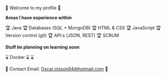 👋 Welcome to my profile 👋

**Areas I have experience within**

:trophy: Java
:trophy: Databases (SQL + MongoDB)
:trophy: HTML & CSS
:trophy: JavaScript
:trophy: Version control (git)
:trophy: API:s (JSON, REST)
:trophy: SCRUM

**Stuff Im planning on learning soon**

:hourglass: Docker
:hourglass: 
:hourglass:

:email: Contact Email: Oscar.olsson94@hotmail.com :email:

<!--
**oscarolsson94/oscarolsson94** is a ✨ _special_ ✨ repository because its `README.md` (this file) appears on your GitHub profile.

Here are some ideas to get you started:

- 🔭 I’m currently working on ...
- 🌱 I’m currently learning ...
- 👯 I’m looking to collaborate on ...
- 🤔 I’m looking for help with ...
- 💬 Ask me about ...
- 📫 How to reach me: ...
- 😄 Pronouns: ...
- ⚡ Fun fact: ...
-->
